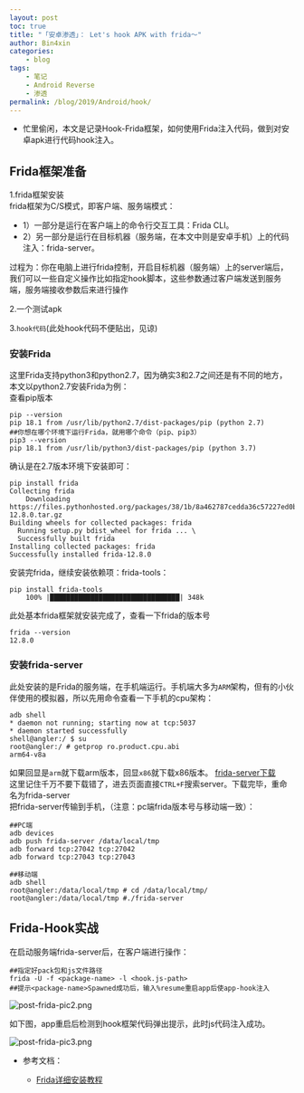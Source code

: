 ```yaml
---
layout: post
toc: true
title: "「安卓渗透」： Let's hook APK with frida～"
author: Bin4xin
categories:
    - blog
tags:
    - 笔记
    - Android Reverse
    - 渗透
permalink: /blog/2019/Android/hook/
---
```


* 忙里偷闲，本文是记录Hook-Frida框架，如何使用Frida注入代码，做到对安卓apk进行代码hook注入。

## Frida框架准备

1.frida框架安装<br>
frida框架为C/S模式，即客户端、服务端模式：<br>

- 1）一部分是运行在客户端上的命令行交互工具：Frida CLI。<br>
- 2）另一部分是运行在目标机器（服务端，在本文中则是安卓手机）上的代码注入：frida-server。<br>

过程为：你在电脑上进行frida控制，开启目标机器（服务端）上的server端后，我们可以一些自定义操作比如指定hook脚本，这些参数通过客户端发送到服务端，服务端接收参数后来进行操作<br>

2.一个测试apk<br>

3.`hook代码`(此处hook代码不便贴出，见谅)

### 安装Frida

这里Frida支持python3和python2.7，因为确实3和2.7之间还是有不同的地方，本文以python2.7安装Frida为例：<br>
查看pip版本
```
pip --version
pip 18.1 from /usr/lib/python2.7/dist-packages/pip (python 2.7)
##你想在哪个环境下运行Frida，就用哪个命令（pip、pip3）
pip3 --version
pip 18.1 from /usr/lib/python3/dist-packages/pip (python 3.7)
```

确认是在2.7版本环境下安装即可：

```
pip install frida
Collecting frida
    Downloading https://files.pythonhosted.org/packages/38/1b/8a462787cedda36c57227ed0babbd80c4c4cc5bc9c1f9b5aa285ed6aebba/frida-12.8.0.tar.gz
Building wheels for collected packages: frida
  Running setup.py bdist_wheel for frida ... \
  Successfully built frida
Installing collected packages: frida
Successfully installed frida-12.8.0
```
安装完frida，继续安装依赖项：frida-tools：
```
pip install frida-tools
	100% |████████████████████████████████| 348k
```
此处基本frida框架就安装完成了，查看一下frida的版本号
```
frida --version
12.8.0
```

### 安装frida-server
此处安装的是Frida的服务端，在手机端运行。手机端大多为`ARM`架构，但有的小伙伴使用的模拟器，所以先用命令查看一下手机的cpu架构：
```
adb shell
* daemon not running; starting now at tcp:5037
* daemon started successfully
shell@angler:/ $ su
root@angler:/ # getprop ro.product.cpu.abi
arm64-v8a
```
如果回显是`arm`就下载arm版本，回显`x86`就下载x86版本。
<a href=" https://github.com/frida/frida/releases">frida-server下载</a><br>
这里记住千万不要下载错了，进去页面直接`CTRL+F`搜索server。下载完毕，重命名为frida-server<br>
把frida-server传输到手机，（注意：pc端frida版本号与移动端一致）：
```
##PC端
adb devices
adb push frida-server /data/local/tmp
adb forward tcp:27042 tcp:27042
adb forward tcp:27043 tcp:27043
```
```
##移动端
adb shell
root@angler:/data/local/tmp # cd /data/local/tmp/ 
root@angler:/data/local/tmp #./frida-server
```

## Frida-Hook实战
在启动服务端frida-server后，在客户端进行操作：
```
##指定好pack包和js文件路径
frida -U -f <package-name> -l <hook.js-path>
##提示<package-name>Spawned成功后，输入%resume重启app后使app-hook注入
```

![post-frida-pic2.png]({{site.PicturesLinks_Domain}}/images/2022/02/20/post-frida-pic2.png)

如下图，app重启后检测到hook框架代码弹出提示，此时js代码注入成功。

![post-frida-pic3.png]({{site.PicturesLinks_Domain}}/images/2022/02/20/post-frida-pic3.png)


- 参考文档：

  - <a href="https://www.jianshu.com/p/c349471bdef7">Frida详细安装教程</a>
